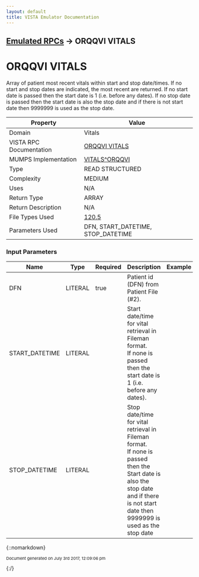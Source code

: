 ```yaml
---
layout: default
title: VISTA Emulator Documentation
---
```


## [Emulated RPCs](TableOfContents) &#8594; ORQQVI VITALS
# ORQQVI VITALS

Array of patient most recent vitals within start and stop date/times.  If no start and stop dates are indicated, the most recent are returned.   If no start date is passed then the start date is 1 (i.e. before any dates).   If no stop date is passed then the start date is also the stop date and if there is not start date then 9999999 is used as the stop date.

Property | Value
--- | ---
Domain | Vitals
VISTA RPC Documentation | [ORQQVI VITALS](../VISTARPC/ORQQVI_VITALS)
MUMPS Implementation | [VITALS^ORQQVI](http://code.osehra.org/dox/Routine_ORQQVI_source.html)
Type | READ STRUCTURED
Complexity | MEDIUM
Uses | N/A
Return Type | ARRAY
Return Description | N/A
File Types Used | [120.5](../VDM/Gmrv_Vital_Measurement-120_5)
Parameters Used | DFN, START_DATETIME, STOP_DATETIME


### Input Parameters

Name | Type | Required | Description | Example
--- | --- | --- | --- | ---
DFN | LITERAL | true | Patient id (DFN) from Patient File (#2). | 
START_DATETIME | LITERAL |  | Start date/time for vital retrieval in Fileman format.<br/>If none is passed then the start date is 1 (i.e. before any dates). | 
STOP_DATETIME | LITERAL |  | Stop date/time for vital retrieval in Fileman format.<br/>If none is passed then the Start date is also the stop date and if there<br/>is not start date then 9999999 is used as the stop date | 

{::nomarkdown} <br/><p style="font-size: 11px">Document generated on July 3rd 2017, 12:09:06 pm</p>{:/}